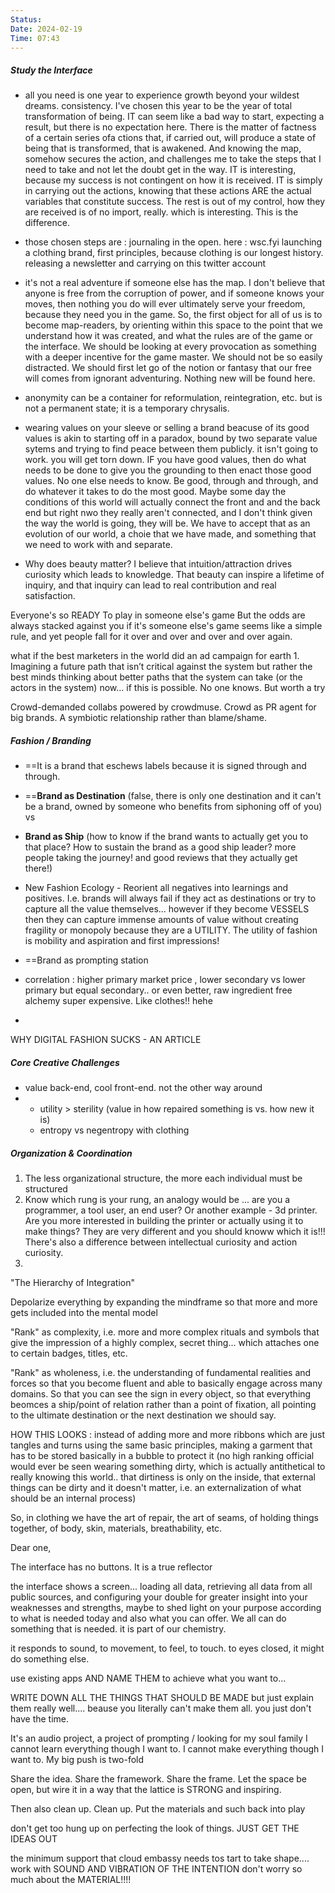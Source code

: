 ```yaml
---
Status: 
Date: 2024-02-19
Time: 07:43
---
```


##### Study the Interface

- all you need is one year to experience growth beyond your wildest dreams. consistency.
	I've chosen this year to be the year of total transformation of being. IT can seem like a bad way to start, expecting a result, but there is no expectation here. There is the matter of factness of a certain series ofa ctions that, if carried out, will produce a state of being that is transformed, that is awakened. And knowing the map, somehow secures the action, and challenges me to take the steps that I need to take and not let the doubt get in the way. IT is interesting, because my success is not contingent on how it is received. IT is simply in carrying out the actions, knowing that these actions ARE the actual variables that constitute success. The rest is out of my control, how they are received is of no import, really. which is interesting. This is the difference.

- those chosen steps are :
	journaling in the open. here : wsc.fyi
	launching a clothing brand, first principles, because clothing is our longest history.
	releasing a newsletter and carrying on this twitter account
	

- it's not a real adventure if someone else has the map. I don't believe that anyone is free from the corruption of power, and if someone knows your moves, then nothing you do will ever ultimately serve your freedom, because they need you in the game. So, the first object for all of us is to become map-readers, by orienting within this space to the point that we understand how it was created, and what the rules are of the game or the interface. We should be looking at every provocation as something with a deeper incentive for the game master. We should not be so easily distracted. We should first let go of the notion or fantasy that our free will comes from ignorant adventuring. Nothing new will be found here.
- anonymity can be a container for reformulation, reintegration, etc. but is not a permanent state; it is a temporary chrysalis.
- wearing values on your sleeve or selling a brand beacuse of its good values is akin to starting off in a paradox, bound by two separate value sytems and trying to find peace between them publicly. it isn't going to work. you will get torn down. IF you have good values, then do what needs to be done to give you the grounding to then enact those good values. No one else needs to know. Be good, through and through, and do whatever it takes to do the most good. Maybe some day the conditions of this world will actually connect the front and and the back end but right nwo they really aren't connected, and I don't think given the way the world is going, they will be. We have to accept that as an evolution of our world, a choie that we have made, and something that we need to work with and separate.
- Why does beauty matter? I believe that intuition/attraction drives curiosity which leads to knowledge. That beauty can inspire a lifetime of inquiry, and that inquiry can lead to real contribution and real satisfaction. 

Everyone's so READY To play in someone else's game
	But the odds are always stacked against you if it's someone else's game
	seems like a simple rule, and yet people fall for it over and over and over and over again.

what if the best marketers in the world did an ad campaign for earth
	1. Imagining a future path that isn’t critical against the system but rather the best minds thinking about better paths that the system can take (or the actors in the system) now… if this is possible. No one knows. But worth a try 

Crowd-demanded collabs powered by crowdmuse. Crowd as PR agent for big brands. A symbiotic relationship rather than blame/shame.


##### Fashion / Branding

- ==It is a brand that eschews labels because it is signed through and through.

- ==**Brand as Destination** (false, there is only one destination and it can't be a brand, owned by someone who benefits from siphoning off of you) 
	vs

- **Brand as Ship** (how to know if the brand wants to actually get you to that place? How to sustain the brand as a good ship leader? more people taking the journey! and good reviews that they actually get there!)

- New Fashion Ecology - Reorient all negatives into learnings and positives. I.e. brands will always fail if they act as destinations or try to capture all the value themselves... however if they become VESSELS then they can capture immense amounts of value without creating fragility or monopoly because they are a UTILITY. The utility of fashion is mobility and aspiration and first impressions!

- ==Brand as prompting station

- correlation : higher primary market price , lower secondary vs lower primary but equal secondary.. or even better, raw ingredient free alchemy super expensive. Like clothes!! hehe


-

WHY DIGITAL FASHION SUCKS -  AN ARTICLE


##### Core Creative Challenges
- value back-end, cool front-end. not the other way around
- 
	- utility > sterility (value in how repaired something is vs. how new it is)
	- entropy vs negentropy with clothing



##### Organization & Coordination

1. The less organizational structure, the more each individual must be structured 
2. Know which rung is your rung, an analogy would be ... are you a programmer, a tool user, an end user? Or another example - 3d printer. Are you more interested in building the printer or actually using it to make things? They are very different and you should knoww which it is!!! There's also a difference between intellectual curiosity and action curiosity.
3. 

"The Hierarchy of Integration"

Depolarize everything by expanding the mindframe so that more and more gets included into the mental model



"Rank" as complexity, i.e. more and more complex rituals and symbols that give the impression of a highly complex, secret thing... which attaches one to certain badges, titles, etc.

"Rank" as wholeness, i.e. the understanding of fundamental realities and forces so that you become fluent and able to basically engage across many domains. So that you can see the sign in every object, so that everything beomces a ship/point of relation rather than a point of fixation, all pointing to the ultimate destination or the next destination we should say.

HOW THIS LOOKS : instead of adding more and more ribbons which are just tangles and turns using the same basic principles, making a garment that has to be stored basically in a bubble to protect it (no high ranking official would ever be seen wearing something dirty, which is actually antithetical to really knowing this world.. that dirtiness is only on the inside, that external things can be dirty and it doesn't matter, i.e. an externalization of what should be an internal process)




So, in clothing we have the art of repair, the art of seams, of holding things together, of body, skin, materials, breathability, etc. 

Dear one,

The interface has no buttons. It is a true reflector

the interface shows a screen... loading all data, retrieving all data from all public sources, and configuring your double for greater insight into your weaknesses and strengths, maybe to shed light on your purpose according to what is needed today and also what you can offer. We all can do something that is needed. it is part of our chemistry.

it responds to sound, to movement, to feel, to touch. to eyes closed, it might do something else.

use existing apps AND NAME THEM to achieve what you want to... 

WRITE DOWN ALL THE THINGS THAT SHOULD BE MADE but just explain them really well.... beause you literally can't make them all. you just don't have the time.

It's an audio project, a project of prompting / looking for my soul family
I cannot learn everything though I want to. I cannot make everything though I want to. My big push is two-fold

Share the idea. Share the framework. Share the frame. Let the space be open, but wire it in a way that the lattice is STRONG and inspiring.

Then also clean up. Clean up. Put the materials and such back into play

don't get too hung up on perfecting the look of things. JUST GET THE IDEAS OUT

the minimum support that cloud embassy needs tos tart to take shape.... work with SOUND AND VIBRATION OF THE INTENTION don't worry so much about the MATERIAL!!!!